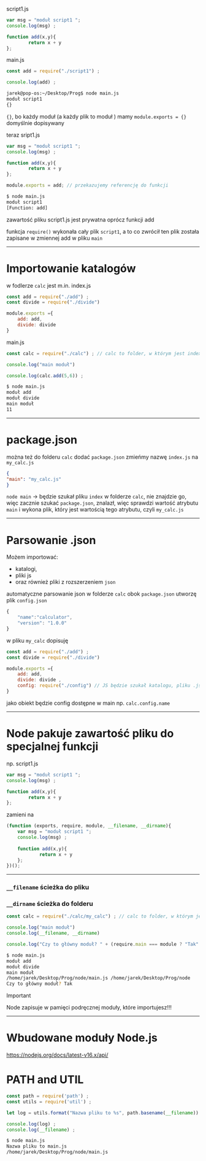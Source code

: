 script1.js
```js
var msg = "moduł script1 ";
console.log(msg) ;

function add(x,y){
        return x + y
};
```

main.js
```js
const add = require("./script1") ;

console.log(add) ;
```

```bash
jarek@pop-os:~/Desktop/Prog$ node main.js
moduł script1 
{}
```
`{}`, bo każdy moduł (a każdy plik to moduł ) mamy `module.exports = {}` domyślnie dopisywany

teraz
sript1.js
```js
var msg = "moduł script1 ";
console.log(msg) ;

function add(x,y){
        return x + y
};

module.exports = add; // przekazujemy referencję do funkcji
```

```bash
$ node main.js
moduł script1 
[Function: add]
```
zawartość pliku script1.js jest prywatna oprócz funkcji add

funkcja `require()` wykonała cały plik `script1`, a to co zwrócił ten plik została zapisane w zmiennej add w pliku `main`


-------
# Importowanie katalogów

w fodlerze `calc` jest m.in.
index.js
```js
const add = require("./add") ;
const divide = require("./divide")

module.exports ={
	add: add,
	divide: divide
}
```
main.js
```js
const calc = require("./calc") ; // calc to folder, w którym jest index.js i JS będzie szukać index.js

console.log("main moduł")

console.log(calc.add(5,6)) ;
```

```bash
$ node main.js
moduł add 
moduł divide 
main moduł
11
```



----
# package.json
można też do folderu `calc` dodać `package.json`
zmieńmy nazwę `index.js` na `my_calc.js`
```json
{
"main": "my_calc.js"
}
```
`node main` -> będzie szukał pliku `index` w folderze `calc`,
	nie znajdzie go, więc
	zacznie szukać `package.json`, znalazł, więc
	sprawdzi wartość atrybutu `main` i wykona plik, który jest wartością tego atrybutu, czyli `my_calc.js`
	



--------------------
# Parsowanie .json
Możem importować:
- katalogi,
- pliki js
- oraz również pliki z rozszerzeniem `json`

automatyczne parsowanie json
 w folderze `calc` obok `package.json` utworzę plik `config.json`
```js
{
	"name":"calculator",
	"version": "1.0.0"
}
```

w pliku `my_calc` dopisuję
```js
const add = require("./add") ;
const divide = require("./divide")

module.exports ={
	add: add,
	divide: divide ,
	config: require("./config") // JS będzie szukał katalogu, pliku .js, jak nie uda się, to poszuka pliku json i go sparsuje do zwykłego obiektu JS
}
```

jako obiekt będzie config dostępne w main np. `calc.config.name`

-----------

# Node pakuje zawartość pliku do specjalnej funkcji

np. 
script1.js
```js
var msg = "moduł script1 ";
console.log(msg) ;

function add(x,y){
        return x + y
};
```

zamieni na
```js
(function (exports, require, module, __filename, __dirname){
	var msg = "moduł script1 ";
	console.log(msg) ;
	
	function add(x,y){
	        return x + y
	};
})();

```


-----------
### `__filename` ścieżka do pliku
### `__dirname` ścieżka do folderu

```js
const calc = require("./calc/my_calc") ; // calc to folder, w którym jest index.js

console.log("main moduł")
console.log(__filename, __dirname)

console.log("Czy to główny moduł? " + (require.main === module ? "Tak": "Nie."))
```

```bash
$ node main.js
moduł add 
moduł divide 
main moduł
/home/jarek/Desktop/Prog/node/main.js /home/jarek/Desktop/Prog/node
Czy to główny moduł? Tak
```

> [!important] 
> Node zapisuje w pamięci podręcznej moduły, które importujesz!!!



------
# Wbudowane moduły Node.js
https://nodejs.org/docs/latest-v16.x/api/

# PATH and UTIL
````js
const path = require('path') ;
const utils = require('util') ;

let log = utils.format("Nazwa pliku to %s", path.basename(__filename)) ;

console.log(log) ;
console.log(__filename) ;
````

```bash
$ node main.js 
Nazwa pliku to main.js
/home/jarek/Desktop/Prog/node/main.js
```





